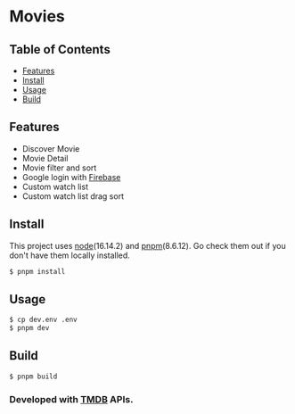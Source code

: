 # Movies

## Table of Contents

- [Features](#features)
- [Install](#install)
- [Usage](#usage)
- [Build](#build)

## Features

- Discover Movie
- Movie Detail
- Movie filter and sort
- Google login with [Firebase](https://firebase.google.com/)
- Custom watch list
- Custom watch list drag sort

## Install

This project uses [node](http://nodejs.org)(16.14.2) and [pnpm](https://pnpm.io/)(8.6.12). Go check them out if you don't have them locally installed.

```sh
$ pnpm install
```

## Usage

```sh
$ cp dev.env .env
$ pnpm dev
```
## Build

```sh
$ pnpm build
```


### Developed with [TMDB](https://www.themoviedb.org/) APIs.